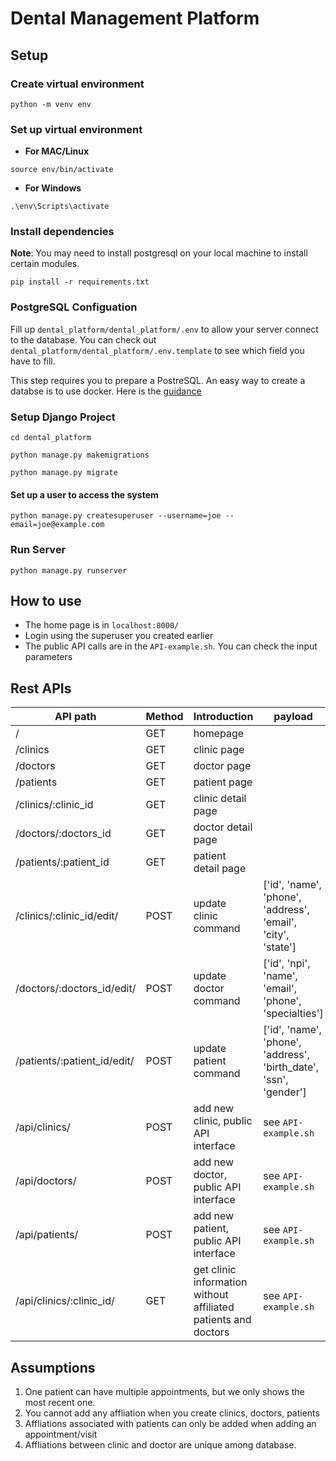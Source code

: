 # Dental Management Platform

## Setup

### Create virtual environment
```
python -m venv env
```
### Set up virtual environment
- **For MAC/Linux**
```
source env/bin/activate
```
- **For Windows**
```
.\env\Scripts\activate
```
### Install dependencies
**Note**: You may need to install postgresql on your local machine to install certain modules.
```
pip install -r requirements.txt
```
### PostgreSQL Configuation
Fill up `dental_platform/dental_platform/.env` to allow your server connect to the database. You can check out `dental_platform/dental_platform/.env.template` to see which field you have to fill.

This step requires you to prepare a PostreSQL. An easy way to create a databse is to use docker.
Here is the [guidance](./postgres.md)

### Setup Django Project
```
cd dental_platform
```
```
python manage.py makemigrations
```
```
python manage.py migrate
```
#### Set up a user to access the system
```
python manage.py createsuperuser --username=joe --email=joe@example.com
```
### Run Server
```
python manage.py runserver
```
## How to use
- The home page is in `localhost:8000/`
- Login using the superuser you created earlier
- The public API calls are in the `API-example.sh`. You can check the input parameters

## Rest APIs
| API path | Method | Introduction | payload | output |
| -------- | ------ | ------------ | ----- | ------ |
| / | GET | homepage | | html page |
| /clinics | GET | clinic page  | | html page |
| /doctors | GET | doctor page  | | html page |
| /patients | GET | patient page  | | html page |
| /clinics/:clinic_id | GET | clinic detail page  | | html page |
| /doctors/:doctors_id | GET | doctor detail page  | | html page |
| /patients/:patient_id | GET | patient detail page  | | html page |
| /clinics/:clinic_id/edit/ | POST | update clinic command  | ['id', 'name', 'phone', 'address', 'email', 'city', 'state'] | redirect |
| /doctors/:doctors_id/edit/ | POST | update doctor command  | ['id', 'npi', 'name', 'email', 'phone', 'specialties'] | redirect |
| /patients/:patient_id/edit/ | POST | update patient command  | ['id', 'name', 'phone', 'address', 'birth_date', 'ssn', 'gender'] | redirect |
| /api/clinics/ | POST | add new clinic, public API interface  | see `API-example.sh` | { sucess: true/false} |
| /api/doctors/ | POST | add new doctor, public API interface  | see `API-example.sh` | { sucess: true/false} |
| /api/patients/ | POST | add new patient, public API interface  | see `API-example.sh` | { sucess: true/false} |
| /api/clinics/:clinic_id/ | GET | get clinic information without affiliated patients and doctors | see `API-example.sh` | see `API-example.sh` |


## Assumptions
1. One patient can have multiple appointments, but we only shows the most recent one.
1. You cannot add any affliation when you create clinics, doctors, patients
1. Affliations associated with patients can only be added when adding an appointment/visit
1. Affliations between clinic and doctor are unique among database.